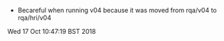 

* Becareful when running 
v04 because it was moved from 
rqa/v04 to rqa/hri/v04


Wed 17 Oct 10:47:19 BST 2018
